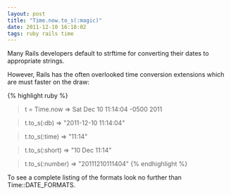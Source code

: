 ```yaml
---
layout: post
title: "Time.now.to_s(:magic)"
date: 2011-12-10 16:18:02
tags: ruby rails time
---
```


</p>
Many Rails developers default to <span class="mono">strftime</span> for converting their dates to appropriate strings. <br />

However, Rails has the often overlooked time conversion extensions which are must faster on the draw:

{% highlight ruby %}
 > t = Time.now
 => Sat Dec 10 11:14:04 -0500 2011 

 > t.to_s(:db)
 => "2011-12-10 11:14:04" 
 
 > t.to_s(:time)
 => "11:14" 

 > t.to_s(:short)
 => "10 Dec 11:14" 
 
 > t.to_s(:number)
 => "20111210111404" 
{% endhighlight %}

</p>

<p>

To see a complete listing of the formats look no further than <span class="mono">Time::DATE_FORMATS</span>.<p>
